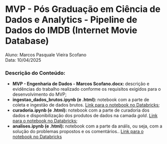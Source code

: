 # MVP - Pós Graduação em Ciência de Dados e Analytics - Pipeline de Dados do IMDB (Internet Movie Database)

Aluno: Marcos Pasquale Vieira Scofano<br/>
Data: 10/04/2025

<h3>Descrição do Conteúdo:</h3>
<ul>
  <li><strong>MVP - Engenharia de Dados - Marcos Scofano.docx:&nbsp;</strong>descrição e evidências do trabalho realizado conforme os requisitos exigidos para o desenvolvimento do MVP;</li>
  <li><strong>ingestao_dados_brutos.ipynb (e .html):&nbsp;</strong>notebook com a parte de coleta e ingestão de dados brutos. <a href="https://databricks-prod-cloudfront.cloud.databricks.com/public/4027ec902e239c93eaaa8714f173bcfc/3233023495223973/2948139154700146/8931970305140368/latest.html" target="_BLANK">Link para o notebook no Databricks</a>;</li>
  <li><strong>curadoria.ipynb (e .html):&nbsp;</strong>notebook com a parte de curadoria dos dados e disponibilização dos produtos de dados na camada <i>gold</i>. <a href="https://databricks-prod-cloudfront.cloud.databricks.com/public/4027ec902e239c93eaaa8714f173bcfc/3233023495223973/1170786666900035/8931970305140368/latest.html" target="_BLANK">Link para o notebook no Databricks</a>;</li>
  <li><strong>analises.ipynb (e .html):&nbsp;</strong>notebook com a parte da anális, ou seja, com a solução do problemas propostos e os comentários.. <a href="https://databricks-prod-cloudfront.cloud.databricks.com/public/4027ec902e239c93eaaa8714f173bcfc/3233023495223973/1515656059440673/8931970305140368/latest.html" target="_BLANK">Link para o notebook no Databricks</a></li>
</ul>

